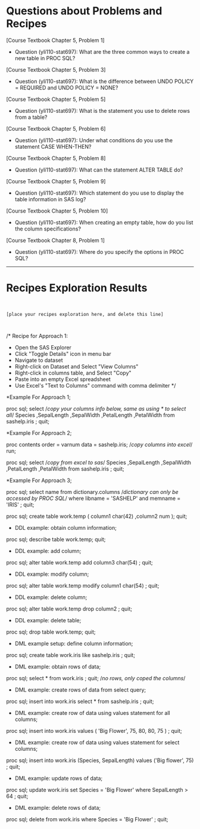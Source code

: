 
# Questions about Problems and Recipes



[Course Textbook Chapter 5, Problem 1]
* Question (yli110-stat697): What are the three common ways to create a new table in PROC SQL?



[Course Textbook Chapter 5, Problem 3]
* Question (yli110-stat697): What is the difference between UNDO POLICY = REQUIRED and UNDO POLICY = NONE?



[Course Textbook Chapter 5, Problem 5]
* Question (yli110-stat697): What is the statement you use to delete rows from a table?



[Course Textbook Chapter 5, Problem 6]
* Question (yli110-stat697): Under what conditions do you use the statement CASE WHEN-THEN?



[Course Textbook Chapter 5, Problem 8]
* Question (yli110-stat697): What can the statement ALTER TABLE do?



[Course Textbook Chapter 5, Problem 9]
* Question (yli110-stat697): Which statement do you use to display the table information in SAS log?



[Course Textbook Chapter 5, Problem 10]
* Question (yli110-stat697): When creating an empty table, how do you list the column specifications?



[Course Textbook Chapter 8, Problem 1]
* Question (yli110-stat697): Where do you specify the options in PROC SQL?



***



# Recipes Exploration Results



```


[place your recipes exploration here, and delete this line]



```



/*
Recipe for Approach 1:

- Open the SAS Explorer
- Click "Toggle Details" icon in menu bar
- Navigate to dataset
- Right-click on Dataset and Select "View Columns"
- Right-click in columns table, and Select "Copy"
- Paste into an empty Excel spreadsheet
- Use Excel's "Text to Columns" command with comma delimiter
*/

*Example For Approach 1;

proc sql;
	select /*copy your columns info below, same as using * to select all*/
		 Species
		,SepalLength
		,SepalWidth
		,PetalLength
		,PetalWidth
	from sashelp.iris
	;
quit;


*Example For Approach 2;

proc contents order = varnum data = sashelp.iris; /*copy columns into excel*/
run;

proc sql;
	select /*copy from excel to sas*/
		 Species
		,SepalLength
		,SepalWidth
		,PetalLength
		,PetalWidth
	from sashelp.iris
	;
quit;





*Example For Approach 3;

proc sql;
	select
		name
	from 
		dictionary.columns /*dictionary can only be accessed by PROC SQL*/
	where
		libname = 'SASHELP'
		and
		memname = 'IRIS'
	;
quit;


proc sql;
	create table work.temp
	(
		 column1 char(42)
		,column2 num
	);
quit;

* DDL example: obtain column information;

proc sql;
	describe table work.temp;
quit;


* DDL example: add column;

proc sql;
	alter table work.temp
		add column3 char(54)
	;
quit;

* DDL example: modify column;

proc sql;
	alter table work.temp
		modify column1 char(54)
	;
quit;


* DDL example: delete column;

proc sql;
	alter table work.temp
		drop column2
	;
quit;


* DDL example: delete table;

proc sql;
	drop table work.temp;
quit;


* DML example setup: define column information;

proc sql;
	create table work.iris
		like sashelp.iris
	;
quit;


* DML example: obtain rows of data;

proc sql;
	select *
		from work.iris
	;
quit; /*no rows, only coped the columns*/


* DML example: create rows of data from select query;

proc sql;
	insert into work.iris
		select * from sashelp.iris
	;
quit;


* DML example: create row of data using values statement for all columns;

proc sql;
	insert into work.iris
		values (
				'Big Flower', 75, 80, 80, 75
				)
	;
quit;


* DML example: create row of data using values statement for select columns;

proc sql;
	insert into work.iris
		(Species, SepalLength)
		values ('Big flower', 75)
	;
quit;


* DML example: update rows of data;

proc sql;
	update work.iris
		set Species = 'Big Flower'
		where
			SepalLength > 64
	;
quit;


* DML example: delete rows of data;

proc sql;
	delete from work.iris
		where Species = 'Big Flower'
	;
quit;

